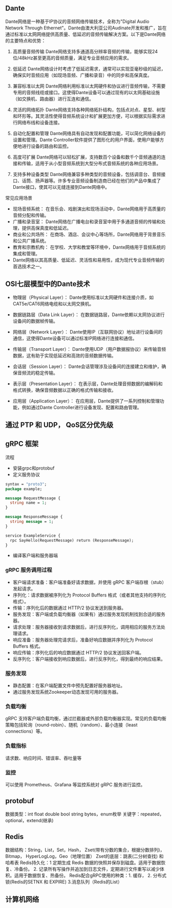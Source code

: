 ## Dante
Dante网络是一种基于IP协议的音频网络传输技术，全称为"Digital Audio Network Through Ethernet"。Dante由澳大利亚公司Audinate开发和推广，旨在通过标准以太网网络提供高质量、低延迟的音频传输解决方案。以下是Dante网络的主要特点和优势：

1. 高质量音频传输
Dante网络支持多通道高分辨率音频的传输，能够实现24位/48kHz甚至更高的音频质量，满足专业音频应用的需求。

2. 低延迟
Dante网络设计时考虑了低延迟需求，通常可以实现亚毫秒级的延迟，确保实时音频应用（如现场音频、广播和录音）中的同步和高保真度。

3. 兼容标准以太网
Dante网络利用标准以太网硬件和协议进行音频传输，不需要专用的音频线缆或接口。这使得Dante设备可以通过现有的以太网基础设施（如交换机、路由器）进行互连和通信。

4. 灵活的网络拓扑
Dante网络支持各种网络拓扑结构，包括点对点、星型、树型和环形等。其灵活性使得音频系统设计和扩展更加方便，可以根据实际需求进行网络布线和设备连接。

5. 自动化配置和管理
Dante网络具有自动发现和配置功能，可以简化网络设备的设置和管理。Dante Controller软件提供了图形化的用户界面，使用户能够方便地进行设备的路由和监控。

6. 高度可扩展
Dante网络可以轻松扩展，支持数百个设备和数千个音频通道的连接和传输，适用于从小型音频系统到大型分布式音频系统的各种应用场景。

7. 支持多种设备类型
Dante网络兼容多种类型的音频设备，包括调音台、音频接口、话筒、扬声器等。许多专业音频设备制造商已经在他们的产品中集成了Dante接口，使其可以无缝连接到Dante网络中。

常见应用场景
+ 现场音频系统： 在音乐会、戏剧演出和现场活动中，Dante网络用于高质量的音频分配和传输。
+ 广播和录音室： Dante网络在广播电台和录音室中用于多通道音频的传输和处理，提供高保真度和低延迟。
+ 商业和公共场所： 在商场、酒店、会议中心等场所，Dante网络用于背景音乐和公共广播系统。
+ 教育和宗教机构： 在学校、大学和教堂等环境中，Dante网络用于音频系统的集成和管理。
+ Dante网络以其高质量、低延迟、灵活性和易用性，成为现代专业音频传输的首选技术之一。

## OSI七层模型中的Dante技术
+ 物理层（Physical Layer）：
Dante使用标准以太网硬件和连接介质，如CAT5e/CAT6网络电缆和以太网交换机。

+ 数据链路层（Data Link Layer）：
在数据链路层，Dante依赖以太网协议进行设备间的数据帧传输。

+ 网络层（Network Layer）：
Dante使用IP（互联网协议）地址进行设备间的通信，这使得Dante设备可以通过标准IP网络进行连接和通信。

+ 传输层（Transport Layer）：
Dante使用UDP（用户数据报协议）来传输音频数据，这有助于实现低延迟和高效的音频数据传输。

+ 会话层（Session Layer）：
Dante会话管理涉及设备间的连接建立和维护，确保音频流的稳定传输。

+ 表示层（Presentation Layer）：
在表示层，Dante处理音频数据的编解码和格式转换，确保音频数据以正确的格式传输和接收。

+ 应用层（Application Layer）：
在应用层，Dante提供了一系列控制和管理功能，例如通过Dante Controller进行设备发现、配置和路由管理。

## 通过 PTP 和 UDP， QoS区分优先级

## gRPC 框架
流程
+ 安装grpc和protobuf
+ 定义服务协议
```proto
syntax = "proto3";
package example;

message RequestMessage {
  string name = 1;
}

message ResponseMessage {
  string message = 1;
}

service ExampleService {
  rpc SayHello(RequestMessage) return (ResponseMessage);
}
```
+ 编译客户端和服务器端

### gRPC 服务调用过程
+ 客户端请求准备：客户端准备好请求数据，并使用 gRPC 客户端存根（stub）发起请求。
+ 序列化：请求数据被序列化为 Protocol Buffers 格式（或者其他支持的序列化格式）。
+ 传输：序列化后的数据通过 HTTP/2 协议发送到服务器。
+ 服务发现：客户端或负载均衡器（如果有）通过服务发现机制找到合适的服务器。
+ 请求处理：服务器接收到请求数据后，进行反序列化，调用相应的服务方法处理请求。
+ 响应准备：服务器处理完请求后，准备好响应数据并序列化为 Protocol Buffers 格式。
+ 响应传输：序列化后的响应数据通过 HTTP/2 协议发送回客户端。
+ 反序列化：客户端接收到响应数据后，进行反序列化，得到最终的响应结果。

### 服务发现
+ 静态配置：在客户端配置文件中预先配置好服务器地址。
+ 通过服务发现系统Zookeeper动态发现可用的服务器。

### 负载均衡
gRPC 支持客户端负载均衡，通过拦截器或外部负载均衡器实现。常见的负载均衡策略包括轮询（round-robin）、随机（random）、最小连接（least connections）等。

### 负载指标
请求数、响应时间、错误率、吞吐量等

### 监控
可以使用 Prometheus、Grafana 等监控系统对 gRPC 服务进行监控。

## protobuf
数据类型：int float double bool string bytes，enum枚举
关键字：repeated， optional，extend(继承)
## Redis
数据结构：String，List，Set，Hash， Zset(带有分数的集合，根据分数排列)，Bitmap， HyperLogLog，Geo（地理位置）
Zset的底层：跳表(二分树查找) 和 哈希表
Redis持久化：1 定期生成 Redis 数据的快照并保存到磁盘。适用于数据恢复、冷备份。 2. 记录所有写操作并追加到日志文件，定期进行文件重写以减少体积。适用于数据恢复、热备份。
Redis配合gRPC使用的种类：1. 缓存， 2. 分布式锁(Redis的SETNX 和 EXPIRE) 3.消息队列（Redis的List）

## 计算机网络